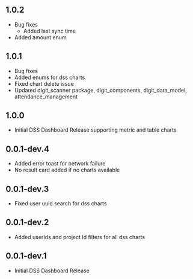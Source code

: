 ## 1.0.2
* Bug fixes
  * Added last sync time 
* Added amount enum

## 1.0.1
* Bug fixes
* Added enums for dss charts
* Fixed chart delete issue
* Updated digit_scanner package, digit_components, digit_data_model, attendance_management

## 1.0.0
* Initial DSS Dashboard Release supporting metric and table charts

## 0.0.1-dev.4
* Added error toast for network failure 
* No result card added if no charts available

## 0.0.1-dev.3
* Fixed user uuid search for dss charts

## 0.0.1-dev.2
* Added userIds and project Id filters for all dss charts

## 0.0.1-dev.1
* Initial DSS Dashboard Release
